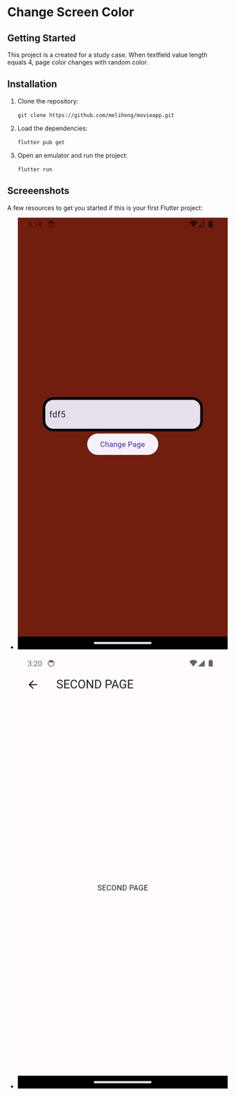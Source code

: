 # Change Screen Color
## Getting Started
This project is a created for a study case. When textfield value length equals 4, page color changes with random color.
## Installation

1. Clone the repository:

    `
git clone https://github.com/meliheng/movieapp.git
    `


2. Load the dependencies:

    `
flutter pub get
    `

44. Open an emulator and run the project:
    
    `
    flutter run
    `
## Screeenshots
A few resources to get you started if this is your first Flutter project:

- ![First page](assets/ss1.png)

- ![Second page](assets/ss2.png)
